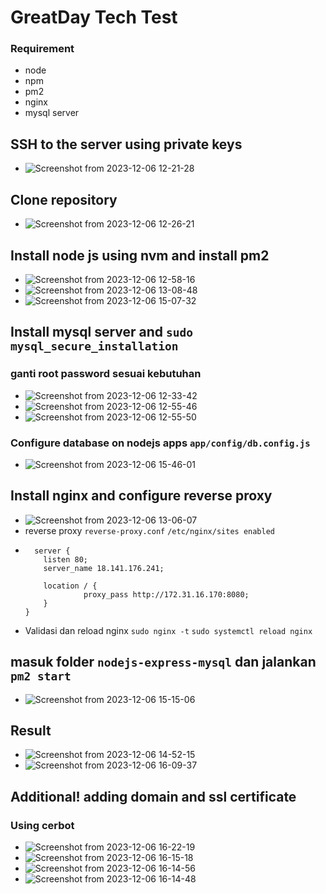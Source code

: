 #  GreatDay Tech Test
### Requirement
- node
- npm
- pm2
- nginx
- mysql server

## SSH to the server using private keys
- ![Screenshot from 2023-12-06 12-21-28](https://github.com/galantixa/GreatDay/assets/92994294/86c365f2-a2b1-4843-925d-0ef293fb6ba3)
## Clone repository
- ![Screenshot from 2023-12-06 12-26-21](https://github.com/galantixa/GreatDay/assets/92994294/e5188725-6869-48d8-bd0d-87a804df170b)
## Install node js using nvm and install pm2
- ![Screenshot from 2023-12-06 12-58-16](https://github.com/galantixa/GreatDay/assets/92994294/f54125e1-07b9-455d-afe1-e7237a48b7e6)
- ![Screenshot from 2023-12-06 13-08-48](https://github.com/galantixa/GreatDay/assets/92994294/01def892-27f2-4843-b3ad-4ad6b4e55578)
- ![Screenshot from 2023-12-06 15-07-32](https://github.com/galantixa/GreatDay/assets/92994294/e205290d-994a-485e-8846-5af667d81b29)
 
## Install mysql server and ```sudo mysql_secure_installation```
### ganti root password sesuai kebutuhan
- ![Screenshot from 2023-12-06 12-33-42](https://github.com/galantixa/GreatDay/assets/92994294/a07fb0e7-e3b4-4980-a69b-5b26dc9d15d9)
- ![Screenshot from 2023-12-06 12-55-46](https://github.com/galantixa/GreatDay/assets/92994294/47d570e8-060a-4022-a4d8-13eb1228f848)
- ![Screenshot from 2023-12-06 12-55-50](https://github.com/galantixa/GreatDay/assets/92994294/749b612f-a95e-4517-8a64-82de2078c427)
### Configure database on nodejs apps ```app/config/db.config.js```
- ![Screenshot from 2023-12-06 15-46-01](https://github.com/galantixa/GreatDay/assets/92994294/3f6d8ebb-60ad-4a65-853b-70f8ab52263a)
## Install nginx and configure reverse proxy
- ![Screenshot from 2023-12-06 13-06-07](https://github.com/galantixa/GreatDay/assets/92994294/ee89f7df-94cb-4047-b23a-48f22bd498d5)
- reverse proxy ```reverse-proxy.conf``` ```/etc/nginx/sites enabled```
- ```
    server { 
      listen 80;
      server_name 18.141.176.241;
  
      location / { 
               proxy_pass http://172.31.16.170:8080;
      }
  }
  ```
- Validasi dan reload nginx ```sudo nginx -t``` ```sudo systemctl reload nginx```
## masuk folder ```nodejs-express-mysql``` dan jalankan ```pm2 start```
- ![Screenshot from 2023-12-06 15-15-06](https://github.com/galantixa/GreatDay/assets/92994294/e95d8a3a-2ca0-44cd-b82e-86f4482fa3fe)
## Result
- ![Screenshot from 2023-12-06 14-52-15](https://github.com/galantixa/GreatDay/assets/92994294/27cc4c9b-cc25-40bb-9806-c53dc54effae)
- ![Screenshot from 2023-12-06 16-09-37](https://github.com/galantixa/GreatDay/assets/92994294/6844ca63-5247-4716-82c2-72a26af72847)
## Additional! adding domain and ssl certificate
### Using cerbot
- ![Screenshot from 2023-12-06 16-22-19](https://github.com/galantixa/GreatDay/assets/92994294/af73bef7-3196-4692-9cd3-cd2acdff6ff3)
- ![Screenshot from 2023-12-06 16-15-18](https://github.com/galantixa/GreatDay/assets/92994294/39f5ca0b-4c06-46b0-9b3a-cd2f817bfd4e)
-  ![Screenshot from 2023-12-06 16-14-56](https://github.com/galantixa/GreatDay/assets/92994294/7f6015d4-92c9-4233-83f4-c606c2775d69)
-  ![Screenshot from 2023-12-06 16-14-48](https://github.com/galantixa/GreatDay/assets/92994294/62483c51-8b67-469e-a0ec-5e4f4a76abe3)







